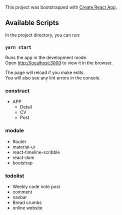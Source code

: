 This project was bootstrapped with [Create React App](https://github.com/facebook/create-react-app).

## Available Scripts

In the project directory, you can run:

### `yarn start`

Runs the app in the development mode.<br />
Open [http://localhost:3000](http://localhost:3000) to view it in the browser.

The page will reload if you make edits.<br />
You will also see any lint errors in the console.

### construct

* APP
    * Detail
    * CV
    * Post

### module
* Router 
* material-ui
* react-timeline-scribble
* react-dom
* bootstrap

### todolist
* Weekly code note post
* comment
* navbar
* Bread crumbs
* online website
